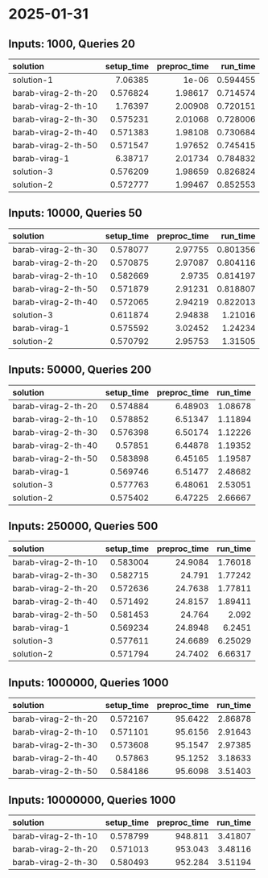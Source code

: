# 2025-01-31

## Inputs: 1000, Queries 20

| solution            |   setup_time |   preproc_time |   run_time |
|:--------------------|-------------:|---------------:|-----------:|
| solution-1          |     7.06385  |        1e-06   |   0.594455 |
| barab-virag-2-th-20 |     0.576824 |        1.98617 |   0.714574 |
| barab-virag-2-th-10 |     1.76397  |        2.00908 |   0.720151 |
| barab-virag-2-th-30 |     0.575231 |        2.01068 |   0.728006 |
| barab-virag-2-th-40 |     0.571383 |        1.98108 |   0.730684 |
| barab-virag-2-th-50 |     0.571547 |        1.97652 |   0.745415 |
| barab-virag-1       |     6.38717  |        2.01734 |   0.784832 |
| solution-3          |     0.576209 |        1.98659 |   0.826824 |
| solution-2          |     0.572777 |        1.99467 |   0.852553 |

## Inputs: 10000, Queries 50

| solution            |   setup_time |   preproc_time |   run_time |
|:--------------------|-------------:|---------------:|-----------:|
| barab-virag-2-th-30 |     0.578077 |        2.97755 |   0.801356 |
| barab-virag-2-th-20 |     0.570875 |        2.97087 |   0.804116 |
| barab-virag-2-th-10 |     0.582669 |        2.9735  |   0.814197 |
| barab-virag-2-th-50 |     0.571879 |        2.91231 |   0.818807 |
| barab-virag-2-th-40 |     0.572065 |        2.94219 |   0.822013 |
| solution-3          |     0.611874 |        2.94838 |   1.21016  |
| barab-virag-1       |     0.575592 |        3.02452 |   1.24234  |
| solution-2          |     0.570792 |        2.95753 |   1.31505  |

## Inputs: 50000, Queries 200

| solution            |   setup_time |   preproc_time |   run_time |
|:--------------------|-------------:|---------------:|-----------:|
| barab-virag-2-th-20 |     0.574884 |        6.48903 |    1.08678 |
| barab-virag-2-th-10 |     0.578852 |        6.51347 |    1.11894 |
| barab-virag-2-th-30 |     0.576398 |        6.50174 |    1.12226 |
| barab-virag-2-th-40 |     0.57851  |        6.44878 |    1.19352 |
| barab-virag-2-th-50 |     0.583898 |        6.45165 |    1.19587 |
| barab-virag-1       |     0.569746 |        6.51477 |    2.48682 |
| solution-3          |     0.577763 |        6.48061 |    2.53051 |
| solution-2          |     0.575402 |        6.47225 |    2.66667 |

## Inputs: 250000, Queries 500

| solution            |   setup_time |   preproc_time |   run_time |
|:--------------------|-------------:|---------------:|-----------:|
| barab-virag-2-th-10 |     0.583004 |        24.9084 |    1.76018 |
| barab-virag-2-th-30 |     0.582715 |        24.791  |    1.77242 |
| barab-virag-2-th-20 |     0.572636 |        24.7638 |    1.77811 |
| barab-virag-2-th-40 |     0.571492 |        24.8157 |    1.89411 |
| barab-virag-2-th-50 |     0.581453 |        24.764  |    2.092   |
| barab-virag-1       |     0.569234 |        24.8948 |    6.2451  |
| solution-3          |     0.577611 |        24.6689 |    6.25029 |
| solution-2          |     0.571794 |        24.7402 |    6.66317 |

## Inputs: 1000000, Queries 1000

| solution            |   setup_time |   preproc_time |   run_time |
|:--------------------|-------------:|---------------:|-----------:|
| barab-virag-2-th-20 |     0.572167 |        95.6422 |    2.86878 |
| barab-virag-2-th-10 |     0.571101 |        95.6156 |    2.91643 |
| barab-virag-2-th-30 |     0.573608 |        95.1547 |    2.97385 |
| barab-virag-2-th-40 |     0.57863  |        95.1252 |    3.18633 |
| barab-virag-2-th-50 |     0.584186 |        95.6098 |    3.51403 |

## Inputs: 10000000, Queries 1000

| solution            |   setup_time |   preproc_time |   run_time |
|:--------------------|-------------:|---------------:|-----------:|
| barab-virag-2-th-10 |     0.578799 |        948.811 |    3.41807 |
| barab-virag-2-th-20 |     0.571013 |        953.043 |    3.48116 |
| barab-virag-2-th-30 |     0.580493 |        952.284 |    3.51194 |